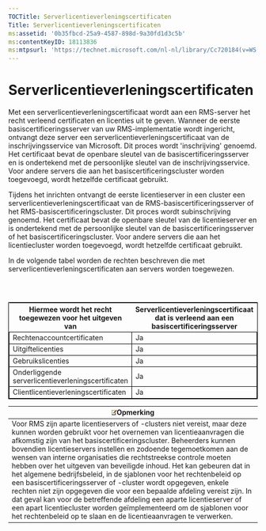 ```yaml
---
TOCTitle: Serverlicentieverleningscertificaten
Title: Serverlicentieverleningscertificaten
ms:assetid: '0b35fbcd-25a9-4587-898d-9a30fd1d3c5b'
ms:contentKeyID: 18113836
ms:mtpsurl: 'https://technet.microsoft.com/nl-nl/library/Cc720184(v=WS.10)'
---
```


Serverlicentieverleningscertificaten
====================================

Met een serverlicentieverleningscertificaat wordt aan een RMS-server het recht verleend certificaten en licenties uit te geven. Wanneer de eerste basiscertificeringsserver van uw RMS-implementatie wordt ingericht, ontvangt deze server een serverlicentieverleningscertificaat van de inschrijvingsservice van Microsoft. Dit proces wordt 'inschrijving' genoemd. Het certificaat bevat de openbare sleutel van de basiscertificeringsserver en is ondertekend met de persoonlijke sleutel van de inschrijvingsservice. Voor andere servers die aan het basiscertificeringscluster worden toegevoegd, wordt hetzelfde certificaat gebruikt.

Tijdens het inrichten ontvangt de eerste licentieserver in een cluster een serverlicentieverleningscertificaat van de RMS-basiscertificeringsserver of het RMS-basiscertificeringscluster. Dit proces wordt subinschrijving genoemd. Het certificaat bevat de openbare sleutel van de licentieserver en is ondertekend met de persoonlijke sleutel van de basiscertificeringsserver of het basiscertificeringscluster. Voor andere servers die aan het licentiecluster worden toegevoegd, wordt hetzelfde certificaat gebruikt.

In de volgende tabel worden de rechten beschreven die met serverlicentieverleningscertificaten aan servers worden toegewezen.

###  

 
<table style="border:1px solid black;">
<colgroup>
<col width="33%" />
<col width="33%" />
<col width="33%" />
</colgroup>
<thead>
<tr class="header">
<th>Hiermee wordt het recht toegewezen voor het uitgeven van</th>
<th>Serverlicentieverleningscertificaat dat is verleend aan een basiscertificeringsserver</th>
<th>Serverlicentieverleningscertificaat dat is verleend aan een licentieserver</th>
</tr>
</thead>
<tbody>
<tr class="odd">
<td style="border:1px solid black;">Rechtenaccountcertificaten</td>
<td style="border:1px solid black;">Ja</td>
<td style="border:1px solid black;">Nee</td>
</tr>
<tr class="even">
<td style="border:1px solid black;">Uitgiftelicenties</td>
<td style="border:1px solid black;">Ja</td>
<td style="border:1px solid black;">Ja</td>
</tr>
<tr class="odd">
<td style="border:1px solid black;">Gebruikslicenties</td>
<td style="border:1px solid black;">Ja</td>
<td style="border:1px solid black;">Ja</td>
</tr>
<tr class="even">
<td style="border:1px solid black;">Onderliggende serverlicentieverleningscertificaten</td>
<td style="border:1px solid black;">Ja</td>
<td style="border:1px solid black;">Nee</td>
</tr>
<tr class="odd">
<td style="border:1px solid black;">Clientlicentieverleningscertificaten</td>
<td style="border:1px solid black;">Ja</td>
<td style="border:1px solid black;">Ja</td>
</tr>
</tbody>
</table>
  
| ![](images/Cc720184.note(WS.10).gif)Opmerking                                                                                                                                                                                                                                                                                                                                                                                                                                                                                                                                                                                                                                                                                                                                                                                               |  
|--------------------------------------------------------------------------------------------------------------------------------------------------------------------------------------------------------------------------------------------------------------------------------------------------------------------------------------------------------------------------------------------------------------------------------------------------------------------------------------------------------------------------------------------------------------------------------------------------------------------------------------------------------------------------------------------------------------------------------------------------------------------------------------------------------------------------------------------------------------------------|  
| Voor RMS zijn aparte licentieservers of -clusters niet vereist, maar deze kunnen worden gebruikt voor het overnemen van licentieaanvragen die afkomstig zijn van het basiscertificeringscluster. Beheerders kunnen bovendien licentieservers instellen en zodoende tegemoetkomen aan de wensen van interne organisaties die rechtstreekse controle moeten hebben over het uitgeven van beveiligde inhoud. Het kan gebeuren dat in het algemene bedrijfsbeleid, in de sjablonen voor het rechtenbeleid op een basiscertificeringsserver of -cluster wordt opgegeven, enkele rechten niet zijn opgegeven die voor een bepaalde afdeling vereist zijn. In dat geval kan voor de betreffende afdeling een aparte licentieserver of een apart licentiecluster worden geïmplementeerd om de sjablonen voor het rechtenbeleid op te slaan en de licentieaanvragen te verwerken. |
